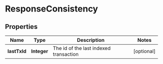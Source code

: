 
# ResponseConsistency

## Properties
Name | Type | Description | Notes
------------ | ------------- | ------------- | -------------
**lastTxId** | **Integer** | The id of the last indexed transaction |  [optional]



